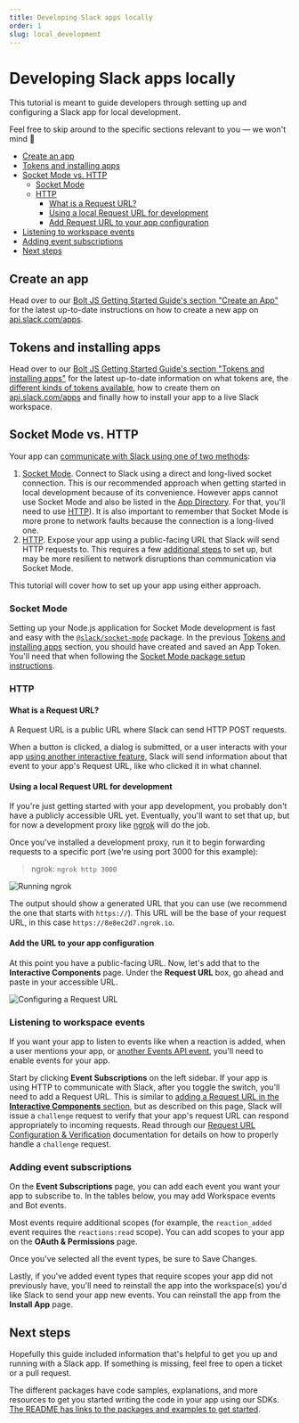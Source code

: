 ```yaml
---
title: Developing Slack apps locally
order: 1
slug: local_development
---
```


# Developing Slack apps locally

This tutorial is meant to guide developers through setting up and configuring a Slack app for local development.

Feel free to skip around to the specific sections relevant to you — we won't mind 🙂

- [Create an app](#create-an-app)
- [Tokens and installing apps](#tokens-and-installing-apps)
- [Socket Mode vs. HTTP](#socket-mode-vs-http)
  - [Socket Mode](#socket-mode)
  - [HTTP](#http)
    - [What is a Request URL?](#what-is-a-request-url)
    - [Using a local Request URL for development](#using-a-local-request-url-for-development)
    - [Add Request URL to your app configuration](#add-the-url-to-your-app-configuration)
- [Listening to workspace events](#listening-to-workspace-events)
- [Adding event subscriptions](#adding-event-subscriptions)
- [Next steps](#next-steps)


## Create an app
Head over to our [Bolt JS Getting Started Guide's section "Create an App"](https://slack.dev/bolt-js/tutorial/getting-started#create-an-app) for the latest up-to-date instructions on how to create a new app on [api.slack.com/apps](https://api.slack.com/apps).

## Tokens and installing apps
Head over to our [Bolt JS Getting Started Guide's section "Tokens and installing apps"](https://slack.dev/bolt-js/tutorial/getting-started#tokens-and-installing-apps) for the latest up-to-date information on what tokens are, the [different kinds of tokens available](https://api.slack.com/docs/token-types), how to create them on [api.slack.com/apps](https://api.slack.com/apps) and finally how to install your app to a live Slack workspace.

## Socket Mode vs. HTTP
Your app can [communicate with Slack using one of two methods](https://api.slack.com/apis/connections):

1. [Socket Mode](https://api.slack.com/apis/connections/socket). Connect to Slack using a direct and long-lived socket connection. This is our recommended approach when getting started in local development because of its convenience. However apps cannot use Socket Mode and also be listed in the [App Directory](https://api.slack.com/start/distributing/directory). For that, you'll need to use [HTTP](#http)). It is also important to remember that Socket Mode is more prone to network faults because the connection is a long-lived one.
2. [HTTP](https://api.slack.com/apis/connections/events-api). Expose your app using a public-facing URL that Slack will send HTTP requests to. This requires a few [additional steps](https://slack.dev/bolt-js/tutorial/getting-started-http#setting-up-events-with-http) to set up, but may be more resilient to network disruptions than communication via Socket Mode.  

This tutorial will cover how to set up your app using either approach.

### Socket Mode

Setting up your Node.js application for Socket Mode development is fast and easy with the [`@slack/socket-mode`](https://slack.dev/node-slack-sdk/socket-mode) package. In the previous [Tokens and installing apps](#tokens-and-installing-apps) section, you should have created and saved an App Token. You'll need that when following the [Socket Mode package setup instructions](../socket-mode).

### HTTP

#### What is a Request URL?
A Request URL is a public URL where Slack can send HTTP POST requests.

When a button is clicked, a dialog is submitted, or a user interacts with your app [using another interactive feature](https://api.slack.com/messaging/interactivity), Slack will send information about that event to your app's Request URL, like who clicked it in what channel.

#### Using a local Request URL for development
If you're just getting started with your app development, you probably don't have a publicly accessible URL yet. Eventually, you'll want to set that up, but for now a development proxy like [ngrok](https://ngrok.com/) will do the job.

Once you've installed a development proxy, run it to begin forwarding requests to a specific port (we're using port 3000 for this example):

> ngrok: `ngrok http 3000`

![Running ngrok](ngrok.gif "Running ngrok")

The output should show a generated URL that you can use (we recommend the one that starts with `https://`). This URL will be the base of your request URL, in this case `https://8e8ec2d7.ngrok.io`.

#### Add the URL to your app configuration
At this point you have a public-facing URL. Now, let's add that to the **Interactive Components** page. Under the **Request URL** box, go ahead and paste in your accessible URL.

![Configuring a Request URL](request-url-config.png "Configuring a Request URL")

### Listening to workspace events
If you want your app to listen to events like when a reaction is added, when a user mentions your app, or [another Events API event](https://api.slack.com/events), you'll need to enable events for your app.

Start by clicking **Event Subscriptions** on the left sidebar. If your app is using HTTP to communicate with Slack, after you toggle the switch, you'll need to add a Request URL. This is similar to [adding a Request URL in the **Interactive Components** section](#what-is-a-request-url), but as described on this page, Slack will issue a `challenge` request to verify that your app's request URL can respond appropriately to incoming requests. Read through our [Request URL Configuration &amp; Verification](https://api.slack.com/apis/connections/events-api#the-events-api__subscribing-to-event-types__events-api-request-urls__request-url-configuration--verification) documentation for details on how to properly handle a `challenge` request.

### Adding event subscriptions
On the **Event Subscriptions** page, you can add each event you want your app to subscribe to. In the tables below, you may add Workspace events and Bot events.

Most events require additional scopes (for example, the `reaction_added` event requires the `reactions:read` scope). You can add scopes to your app on the **OAuth & Permissions** page.

Once you've selected all the event types, be sure to Save Changes.

Lastly, if you've added event types that require scopes your app did not previously have, you'll need to reinstall the app into the workspace(s) you'd like Slack to send your app new events. You can reinstall the app from the **Install App** page.

## Next steps
Hopefully this guide included information that's helpful to get you up and running with a Slack app. If something is missing, feel free to open a ticket or a pull request.

The different packages have code samples, explanations, and more resources to get you started writing the code in your app using our SDKs. [The README has links to the packages and examples to get started](https://github.com/slackapi/node-slack-sdk).
